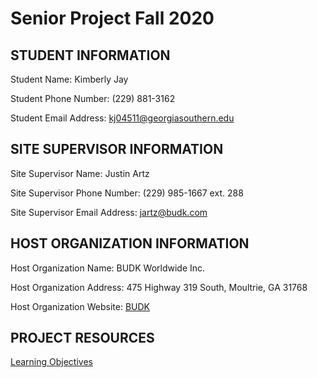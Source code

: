 # Senior Project Fall 2020

## STUDENT INFORMATION

Student Name:  Kimberly Jay

Student Phone Number:  (229) 881-3162

Student Email Address:  kj04511@georgiasouthern.edu

## SITE SUPERVISOR INFORMATION

Site Supervisor Name:  Justin Artz

Site Supervisor Phone Number:  (229) 985-1667 ext. 288

Site Supervisor Email Address:  jartz@budk.com

## HOST ORGANIZATION INFORMATION

Host Organization Name:  BUDK Worldwide Inc.

Host Organization Address:  475 Highway 319 South, Moultrie, GA 31768

Host Organization Website:  [BUDK](https://www.budk.com)




## PROJECT RESOURCES

[Learning Objectives](https://kj04511.github.io/LearningObjectives.html)
